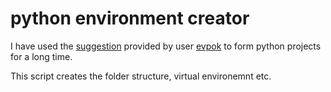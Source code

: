 # python environment creator

I have used the [suggestion](https://stackoverflow.com/questions/6323860/sibling-package-imports) provided by user [evpok](https://stackoverflow.com/users/760767/evpok) to form python projects for a long time.

This script creates the folder structure, virtual environemnt etc.
